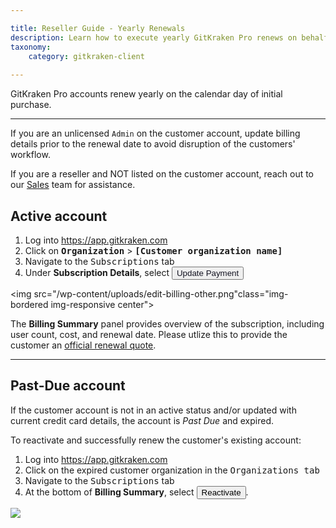 ```yaml
---

title: Reseller Guide - Yearly Renewals
description: Learn how to execute yearly GitKraken Pro renews on behalf of the customer
taxonomy:
    category: gitkraken-client
    
---
```


GitKraken Pro accounts renew yearly on the calendar day of initial purchase.

***

If you are an unlicensed `Admin` on the customer account, update billing details prior to the renewal date to avoid disruption of the customers' workflow. 

<div class='callout callout--warning'>
    <p> If you are a reseller and NOT listed on the customer account, reach out to our <a href="https://www.gitkraken.com/contact">Sales</a> team for assistance. </p>
</div>
 

## Active account 

1. Log into <a href="https://app.gitkraken.com" target="_blank">https://app.gitkraken.com</a>
2. Click on <kbd><strong>Organization</strong></kbd> > <kbd><strong>[Customer organization name]</strong></kbd>
3. Navigate to the <kbd>Subscriptions</kbd> tab 
4. Under <strong>Subscription Details</strong>, select <button class='button button--primary button--ui button--nolink'><span style='color:#141422;'>Update Payment</span></button>

<img src="/wp-content/uploads/edit-billing-other.png"class="img-bordered img-responsive center">

The <strong>Billing Summary</strong> panel provides overview of the subscription, including user count, cost, and renewal date. Please utlize this to provide the customer an <a href="/account/quotes">official renewal quote</a>.

***

## Past-Due account

If the customer account is not in an active status and/or updated with current credit card details, the account is <em>Past Due</em> and expired.

To reactivate and successfully renew the customer's existing account: 

1. Log into <a href="https://app.gitkraken.com" target="_blank">https://app.gitkraken.com</a>
2. Click on the expired customer organization in the <kbd>Organizations tab</kbd>
3. Navigate to the <kbd>Subscriptions</kbd> tab 
4. At the bottom of <strong>Billing Summary</strong>, select <button class='button button--success button--ui button--nolink'>Reactivate</button>. 

<img src="/wp-content/uploads/reactivate-account.png" class="img-responsive center img-bordered">
